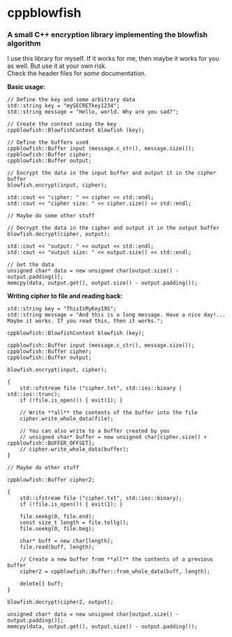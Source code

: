 # cppblowfish

### A small C++ encryption library implementing the blowfish algorithm

I use this library for myself. If it works for me, then maybe it works for you as well.
But use it at your own risk.  
Check the header files for _some_ documentation.

**Basic usage:**

    // Define the key and some arbitrary data 
    std::string key = "mySECRETkey1234";
    std::string message = "Hello, world. Why are you sad?";

    // Create the context using the key
    cppblowfish::BlowfishContext blowfish (key);

    // Define the buffers used
    cppblowfish::Buffer input (message.c_str(), message.size());
    cppblowfish::Buffer cipher;
    cppblowfish::Buffer output;

    // Encrypt the data in the input buffer and output it in the cipher buffer
    blowfish.encrypt(input, cipher);

    std::cout << "cipher: " << cipher << std::endl;
    std::cout << "cipher size: " << cipher.size() << std::endl;

    // Maybe do some other stuff

    // Decrypt the data in the cipher and output it in the output buffer
    blowfish.decrypt(cipher, output);

    std::cout << "output: " << output << std::endl;
    std::cout << "output size: " << output.size() << std::endl;

    // Get the data
    unsigned char* data = new unsigned char[output.size() - output.padding()];
    memcpy(data, output.get(), output.size() - output.padding());

**Writing cipher to file and reading back:**

    std::string key = "ThisIsMyKey19S";
    std::string message = "And this is a long message. Have a nice day!... Maybe it works. If you read this, then it works.";

    cppblowfish::BlowfishContext blowfish (key);

    cppblowfish::Buffer input (message.c_str(), message.size());
    cppblowfish::Buffer cipher;
    cppblowfish::Buffer output;

    blowfish.encrypt(input, cipher);

    {
        std::ofstream file ("cipher.txt", std::ios::binary | std::ios::trunc);
        if (!file.is_open()) { exit(1); }

        // Write **all** the contents of the buffer into the file
        cipher.write_whole_data(file);

        // You can also write to a buffer created by you
        // unsigned char* buffer = new unsigned char[cipher.size() + cppblowfish::BUFFER_OFFSET];
        // cipher.write_whole_data(buffer);
    }

    // Maybe do other stuff

    cppblowfish::Buffer cipher2;

    {
        std::ifstream file ("cipher.txt", std::ios::binary);
        if (!file.is_open()) { exit(1); }

        file.seekg(0, file.end);
        const size_t length = file.tellg();
        file.seekg(0, file.beg);

        char* buff = new char[length];
        file.read(buff, length);

        // Create a new buffer from **all** the contents of a previous buffer
        cipher2 = cppblowfish::Buffer::from_whole_data(buff, length);

        delete[] buff;
    }

    blowfish.decrypt(cipher2, output);

    unsigned char* data = new unsigned char[output.size() - output.padding()];
    memcpy(data, output.get(), output.size() - output.padding());
